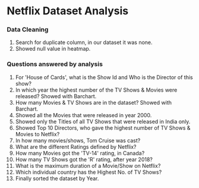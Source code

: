 # Netflix Dataset Analysis

### Data Cleaning

1. Search for duplicate column, in our dataset it was none.
2. Showed null value in heatmap.

### Questions answered by analysis

1. For 'House of Cards', what is the Show Id and Who is the Director of this show?
2. In which year the highest number of the TV Shows & Movies were released? Showed with Barchart.
3. How many Movies & TV Shows are in the dataset? Showed with Barchart.
4. Showed all the Movies that were released in year 2000.
5. Showed only the Titles of all TV Shows that were released in India only.
6. Showed Top 10 Directors, who gave the highest number of TV Shows & Movies to Netflix?
7. In how many movies/shows, Tom Cruise was cast?
8. What are the different Ratings defined by Netflix?
9. How many Movies got the 'TV-14' rating, in Canada?
10. How many TV Shows got the 'R' rating, after year 2018?
11. What is the maximum duration of a Movie/Show on Netflix?
12. Which individual country has the Highest No. of TV Shows?
13. Finally sorted the dataset by Year.
